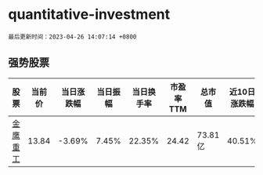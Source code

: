 # quantitative-investment

`最后更新时间：2023-04-26 14:07:14 +0800`

## 强势股票

|股票|当前价|当日涨跌幅|当日振幅|当日换手率|市盈率TTM|总市值|近10日涨跌幅|
|----|----|----|----|----|----|----|----|
|[金鹰重工](https://xueqiu.com/S/SZ301048)|13.84|-3.69%|7.45%|22.35%|24.42|73.81亿|40.51%|
